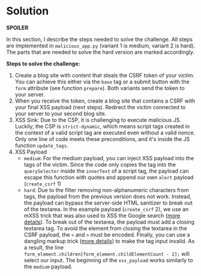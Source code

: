 # Solution
__SPOILER__

In this section, I describe the steps needed to solve the challenge. All steps are implemented in `malicious_app.py` (variant 1 is medium, variant 2 is hard). The parts that are needed to solve the hard version are marked accordingly.

__Steps to solve the challenge:__
1. Create a blog site with content that steals the CSRF token of your victim. You can achieve this either via the `base` tag or a submit button with the `form` attribute (see function `prepare`). Both variants send the token to your server.
2. When you receive the token, create a blog site that contains a CSRF with your final XSS payload (next steps). Redirect the victim connected to your server to your second blog site.
3. XSS Sink: Due to the CSP, it is challenging to execute malicious JS. Luckily, the CSP is `strict-dynamic`, which means script tags created in the context of a valid script tag are executed even without a valid nonce. Only one line of code meets these preconditions, and it's inside the JS function `update_tags`.
4. XSS Payload 
	- `medium`: For the medium payload, you can inject XSS payload into the tags of the victim. Since the code only copies the tag into the `querySelector` inside the `innerText` of a script tag, the payload can escape this function with quotes and append our own `alert` payload (`create_csrf` 1)
	- `hard`: Due to the filter removing non-alphanumeric characters from tags, the payload from the previous version does not work. Instead, the payload can bypass the server-side HTML sanitizer to break out of the textarea. In the example payload (`create_csrf` 2), we use an mXSS trick that was also used to XSS the Google search ([more details](https://www.acunetix.com/blog/web-security-zone/mutation-xss-in-google-search/)). To break out of the textarea, the payload must add a closing textarea tag. To avoid the element from closing the textarea in the CSRF payload, the `<` and `>` must be encoded. Finally, you can use a dangling markup trick ([more details](https://lcamtuf.coredump.cx/postxss/)) to make the tag input invalid. As a result, the line `form_element.children[form_element.childElementCount - 2];` will select our input. The beginning of the `xss_payload` works similarly to the `medium` payload.
